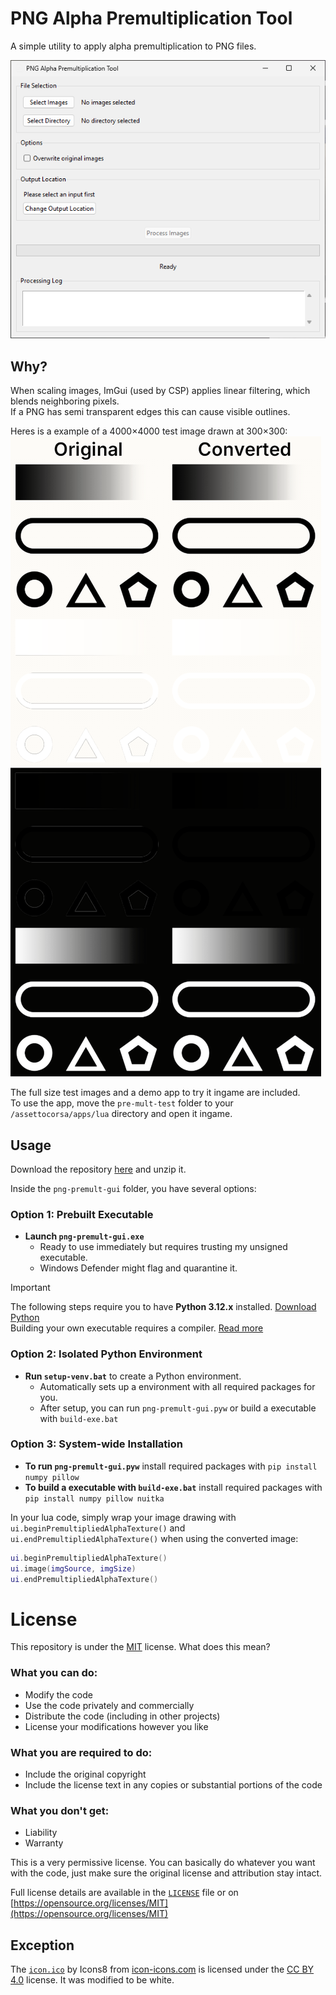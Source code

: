 # PNG Alpha Premultiplication Tool

A simple utility to apply alpha premultiplication to PNG files.

![](./.github/img/tool.png)

## Why?

When scaling images, ImGui (used by CSP) applies linear filtering, which blends neighboring pixels.  
If a PNG has semi transparent edges this can cause visible outlines.

Heres is a example of a 4000×4000 test image drawn at 300×300:  
![](./.github/img/example.png)

The full size test images and a demo app to try it ingame are included.  
To use the app, move the `pre-mult-test` folder to your `/assettocorsa/apps/lua` directory and open it ingame.

## Usage

Download the repository [here](https://github.com/C1XTZ/png-premult-gui/archive/refs/heads/main.zip) and unzip it.

Inside the `png-premult-gui` folder, you have several options:

### Option 1: Prebuilt Executable

- **Launch `png-premult-gui.exe`**
  - Ready to use immediately but requires trusting my unsigned executable.
  - Windows Defender might flag and quarantine it.

> [!IMPORTANT]  
> The following steps require you to have **Python 3.12.x** installed. [Download Python](https://www.python.org/downloads/)  
> Building your own executable requires a compiler. [Read more](https://nuitka.net/user-documentation/user-manual.html#c-compiler)

### Option 2: Isolated Python Environment

- **Run `setup-venv.bat`** to create a Python environment.
  - Automatically sets up a environment with all required packages for you.
  - After setup, you can run `png-premult-gui.pyw` or build a executable with `build-exe.bat`

### Option 3: System-wide Installation

- **To run `png-premult-gui.pyw`** install required packages with `pip install numpy pillow`
- **To build a executable with `build-exe.bat`** install required packages with `pip install numpy pillow nuitka`

In your lua code, simply wrap your image drawing with `ui.beginPremultipliedAlphaTexture()` and `ui.endPremultipliedAlphaTexture()` when using the converted image:

```lua
ui.beginPremultipliedAlphaTexture()
ui.image(imgSource, imgSize)
ui.endPremultipliedAlphaTexture()
```

# License

This repository is under the [MIT](https://opensource.org/licenses/MIT) license. What does this mean?

### What you can do:

- Modify the code
- Use the code privately and commercially
- Distribute the code (including in other projects)
- License your modifications however you like

### What you are required to do:

- Include the original copyright
- Include the license text in any copies or substantial portions of the code

### What you don't get:

- Liability
- Warranty

This is a very permissive license. You can basically do whatever you want with the code, just make sure the original license and attribution stay intact.

Full license details are available in the [`LICENSE`](./LICENSE) file or on [https://opensource.org/licenses/MIT](https://opensource.org/licenses/MIT)

## Exception

The [`icon.ico`](./png-premult-gui/icon.ico) by Icons8 from [icon-icons.com](https://icon-icons.com/icon/png/2742) is licensed under the [CC BY 4.0](https://creativecommons.org/licenses/by/4.0/) license.
It was modified to be white.
